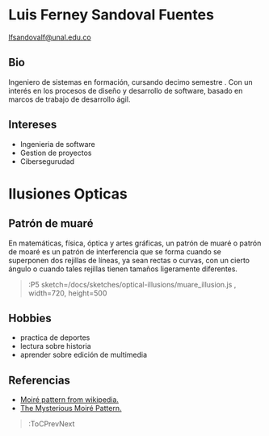# Luis Ferney Sandoval Fuentes

lfsandovalf@unal.edu.co

## Bio
Ingeniero de sistemas en formación, cursando decimo semestre . Con un interés en los procesos de diseño y  desarrollo  de software, basado en  marcos de trabajo de desarrollo ágil.
## Intereses
- Ingenieria de software
- Gestion de proyectos
- Cibersegurudad


# Ilusiones Opticas
##  Patrón de muaré
En matemáticas, física, óptica y artes gráficas, un patrón de muaré o patrón de moaré​ es un patrón de interferencia que se forma cuando se superponen dos rejillas de líneas, ya sean rectas o curvas, con un cierto ángulo​ o cuando tales rejillas tienen tamaños ligeramente diferentes.

> :P5 sketch=/docs/sketches/optical-illusions/muare_illusion.js , width=720, height=500


## Hobbies
 - practica de deportes
 - lectura sobre historia
 - aprender sobre edición de multimedia 
## Referencias
- [Moiré pattern from wikipedia.](https://en.wikipedia.org/wiki/Moir%C3%A9_pattern)
- [The Mysterious Moiré Pattern.](https://medium.com/@naziafakhruddin/the-mysterious-moir%C3%A9-pattern-49d797897355)


> :ToCPrevNext